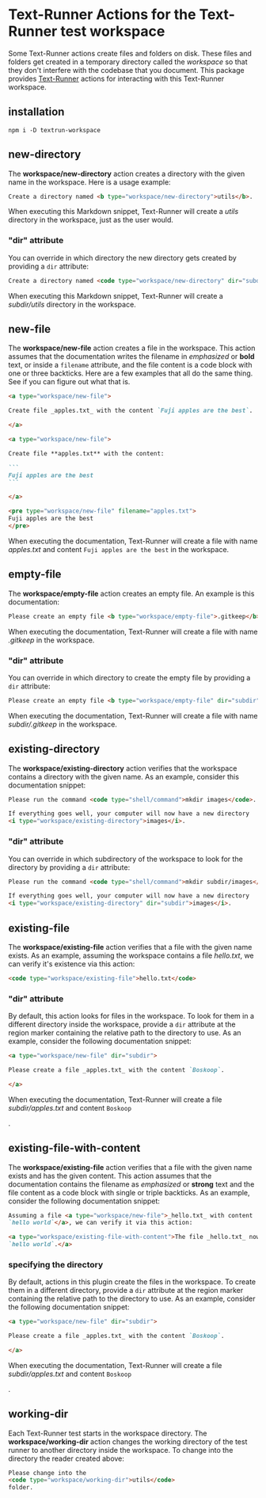 # Text-Runner Actions for the Text-Runner test workspace

Some Text-Runner actions create files and folders on disk. These files and
folders get created in a temporary directory called the _workspace_ so that they
don't interfere with the codebase that you document. This package provides
[Text-Runner](https://github.com/kevgo/text-runner) actions for interacting with
this Text-Runner workspace.

## installation

<a type="npm/install">

```
npm i -D textrun-workspace
```

</a>

## new-directory

The <b type="action/name-full">workspace/new-directory</b> action creates a
directory with the given name in the workspace. Here is a usage example:

<a type="extension/runnable-region">

```html
Create a directory named <b type="workspace/new-directory">utils</b>.
```

</a>

When executing this Markdown snippet, Text-Runner will create a
<i type="workspace/existing-directory">utils</i> directory in the workspace,
just as the user would.

### "dir" attribute

You can override in which directory the new directory gets created by providing
a `dir` attribute:

<a type="extension/runnable-region">

```html
Create a directory named <code type="workspace/new-directory" dir="subdir">utils</code>.
```

</a>

When executing this Markdown snippet, Text-Runner will create a
<i type="workspace/existing-directory">subdir/utils</i> directory in the
workspace.

## new-file

The <b type="action/name-full">workspace/new-file</b> action creates a file in
the workspace. This action assumes that the documentation writes the filename in
_emphasized_ or **bold** text, or inside a `filename` attribute, and the file
content is a code block with one or three backticks. Here are a few examples
that all do the same thing. See if you can figure out what that is.

<a type="extension/runnable-region">

```markdown
<a type="workspace/new-file">

Create file _apples.txt_ with the content `Fuji apples are the best`.

</a>
```

</a>

<a type="extension/runnable-region">

````markdown
<a type="workspace/new-file">

Create file **apples.txt** with the content:

```
Fuji apples are the best
```

</a>
````

</a>

<a type="extension/runnable-region">

```markdown
<pre type="workspace/new-file" filename="apples.txt">
Fuji apples are the best
</pre>
```

</a>

When executing the documentation, Text-Runner will create a file with name
<a type="workspace/existing-file-with-content">_apples.txt_ and content
`Fuji apples are the best`</a> in the workspace.

## empty-file

The <b type="action/name-full">workspace/empty-file</b> action creates an empty
file. An example is this documentation:

<a type="extension/runnable-region">

```html
Please create an empty file <b type="workspace/empty-file">.gitkeep</b>.
```

</a>

When executing the documentation, Text-Runner will create a file with name
<i type="workspace/existing-file">.gitkeep</i> in the workspace.

### "dir" attribute

You can override in which directory to create the empty file by providing a
`dir` attribute:

<a type="extension/runnable-region">

```html
Please create an empty file <b type="workspace/empty-file" dir="subdir">.gitkeep</b>.
```

</a>

When executing the documentation, Text-Runner will create a file with name
<i type="workspace/existing-file">subdir/.gitkeep</i> in the workspace.

## existing-directory

The <b type="action/name-full">workspace/existing-directory</b> action verifies
that the workspace contains a directory with the given name. As an example,
consider this documentation snippet:

<a type="extension/runnable-region">

```html
Please run the command <code type="shell/command">mkdir images</code>.

If everything goes well, your computer will now have a new directory
<i type="workspace/existing-directory">images</i>.
```

</a>

### "dir" attribute

You can override in which subdirectory of the workspace to look for the
directory by providing a `dir` attribute:

<a type="extension/runnable-region">

```html
Please run the command <code type="shell/command">mkdir subdir/images</code>.

If everything goes well, your computer will now have a new directory
<i type="workspace/existing-directory" dir="subdir">images</i>.
```

</a>

## existing-file

The <b type="action/name-full">workspace/existing-file</b> action verifies that
a file with the given name exists. As an example, assuming the workspace
contains a file
<em type="workspace/empty-file">hello.txt</em>, we can verify it's existence via
this action:

<a type="extension/runnable-region">

```markdown
<code type="workspace/existing-file">hello.txt</code>
```

### "dir" attribute

By default, this action looks for files in the workspace. To look for them in a
different directory inside the workspace, provide a `dir` attribute at the
region marker containing the relative path to the directory to use. As an
example, consider the following documentation snippet:

<a type="extension/runnable-region">

```markdown
<a type="workspace/new-file" dir="subdir">

Please create a file _apples.txt_ with the content `Boskoop`.

</a>
```

</a>

<a type="workspace/existing-file-with-content">

When executing the documentation, Text-Runner will create a file
_subdir/apples.txt_ and content `Boskoop`

</a>.

## existing-file-with-content

The <b type="action/name-full">workspace/existing-file</b> action verifies that
a file with the given name exists and has the given content. This action assumes
that the documentation contains the filename as _emphasized_ or **strong** text
and the file content as a code block with single or triple backticks. As an
example, consider the following documentation snippet:

<a type="extension/runnable-region">

```markdown
Assuming a file <a type="workspace/new-file">_hello.txt_ with content
`hello world`</a>, we can verify it via this action:

<a type="workspace/existing-file-with-content">The file _hello.txt_ now contains
`hello world`.</a>
```

### specifying the directory

By default, actions in this plugin create the files in the workspace. To create
them in a different directory, provide a `dir` attribute at the region marker
containing the relative path to the directory to use. As an example, consider
the following documentation snippet:

<a type="extension/runnable-region">

```markdown
<a type="workspace/new-file" dir="subdir">

Please create a file _apples.txt_ with the content `Boskoop`.

</a>
```

</a>

<a type="workspace/existing-file-with-content">

When executing the documentation, Text-Runner will create a file
_subdir/apples.txt_ and content `Boskoop`

</a>.

## working-dir

Each Text-Runner test starts in the workspace directory. The
<b type="action/name-full">workspace/working-dir</b> action changes the working
directory of the test runner to another directory inside the workspace. To
change into the directory the reader created above:

<a type="extension/runnable-region">

```html
Please change into the
<code type="workspace/working-dir">utils</code>
folder.
```

</a>
